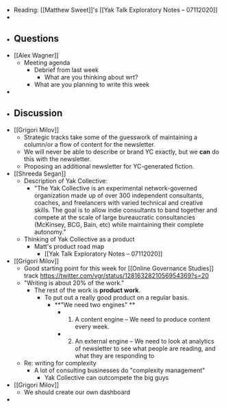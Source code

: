 - Reading: [[Matthew Sweet]]'s [[Yak Talk Exploratory Notes – 07112020]]
- 
- ## Questions
- [[Alex Wagner]]
    - Meeting agenda
        - Debrief from last week
            - What are you thinking about wrt?
        - What are you planning to write this week
- 
- ## Discussion 
- [[Grigori Milov]]
    - Strategic tracks take some of the guesswork of maintaining a column/or a flow of content for the newsletter.
    - We will never be able to describe or brand YC exactly, but we __can__ do this with the newsletter.
    - Proposing an additional newsletter for YC-generated fiction.
- [[Shreeda Segan]]
    - Description of Yak Collective:
        - "The Yak Collective is an experimental network-governed organization made up of over 300 independent consultants, coaches, and freelancers with varied technical and creative skills. The goal is to allow indie consultants to band together and compete at the scale of large bureaucratic consultancies (McKinsey, BCG, Bain, etc) while maintaining their complete autonomy."
    - Thinking of Yak Collective as a product
        - Matt's product road map
            - [[Yak Talk Exploratory Notes – 07112020]]
- [[Grigori Milov]]
    - Good starting point for this week for [[Online Governance Studies]] track https://twitter.com/vgr/status/1281632821056954369?s=20
    - "Writing is about 20% of the work."
        - The rest of the work is __product work__.
            - To put out a really good product on a regular basis. 
                - **"We need two engines" **
                    - 1. A content engine – We need to produce content every week.
                    - 2. An external engine – We need to look at analytics of newsletter to see what people are reading, and what they are responding to
    - Re: writing for complexity
        - A lot of consulting businesses do "complexity management"
            - Yak Collective can outcompete the big guys
- [[Grigori Milov]]
    - We should create our own dashboard
- 
